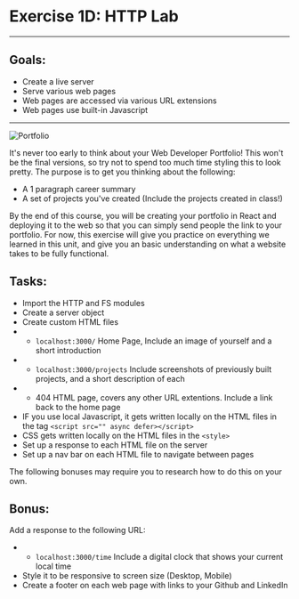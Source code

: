 # Exercise 1D: HTTP Lab

---

## Goals:

- Create a live server
- Serve various web pages
- Web pages are accessed via various URL extensions
- Web pages use built-in Javascript

---

![Portfolio](https://i.imgur.com/azFuYcO.jpg)

It's never too early to think about your Web Developer Portfolio! This won't be the final versions, so try not to spend too much time styling this to look pretty. The purpose is to get you thinking about the following:

- A 1 paragraph career summary
- A set of projects you've created (Include the projects created in class!)

By the end of this course, you will be creating your portfolio in React and deploying it to the web so that you can simply send people the link to your portfolio. For now, this exercise will give you practice on everything we learned in this unit, and give you an basic understanding on what a website takes to be fully functional.

## Tasks:

- Import the HTTP and FS modules
- Create a server object
- Create custom HTML files
- - `localhost:3000/` Home Page, Include an image of yourself and a short introduction
- - `localhost:3000/projects` Include screenshots of previously built projects, and a short description of each
- - 404 HTML page, covers any other URL extentions. Include a link back to the home page
- IF you use local Javascript, it gets written locally on the HTML files in the tag `<script src="" async defer></script>`
- CSS gets written locally on the HTML files in the `<style>`
- Set up a response to each HTML file on the server
- Set up a nav bar on each HTML file to navigate between pages

The following bonuses may require you to research how to do this on your own.

## Bonus:

Add a response to the following URL:

- - `localhost:3000/time` Include a digital clock that shows your current local time
- Style it to be responsive to screen size (Desktop, Mobile)
- Create a footer on each web page with links to your Github and LinkedIn

